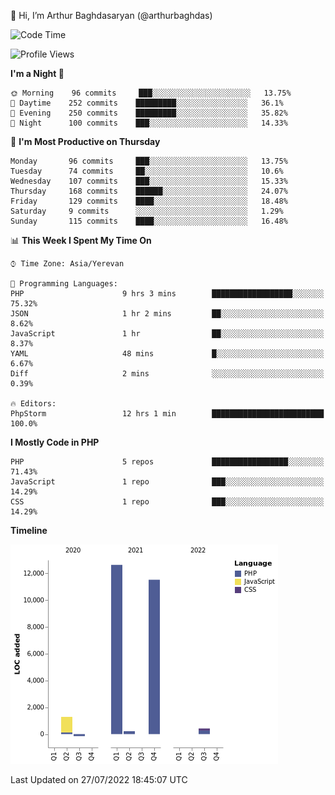 👋 Hi, I’m Arthur Baghdasaryan (@arthurbaghdas)


<!--START_SECTION:waka-->
![Code Time](http://img.shields.io/badge/Code%20Time-0%20secs-blue)

![Profile Views](http://img.shields.io/badge/Profile%20Views-0-blue)

**I'm a Night 🦉** 

```text
🌞 Morning    96 commits     ███░░░░░░░░░░░░░░░░░░░░░░   13.75% 
🌆 Daytime    252 commits    █████████░░░░░░░░░░░░░░░░   36.1% 
🌃 Evening    250 commits    █████████░░░░░░░░░░░░░░░░   35.82% 
🌙 Night      100 commits    ███░░░░░░░░░░░░░░░░░░░░░░   14.33%

```
📅 **I'm Most Productive on Thursday** 

```text
Monday       96 commits     ███░░░░░░░░░░░░░░░░░░░░░░   13.75% 
Tuesday      74 commits     ██░░░░░░░░░░░░░░░░░░░░░░░   10.6% 
Wednesday    107 commits    ███░░░░░░░░░░░░░░░░░░░░░░   15.33% 
Thursday     168 commits    ██████░░░░░░░░░░░░░░░░░░░   24.07% 
Friday       129 commits    ████░░░░░░░░░░░░░░░░░░░░░   18.48% 
Saturday     9 commits      ░░░░░░░░░░░░░░░░░░░░░░░░░   1.29% 
Sunday       115 commits    ████░░░░░░░░░░░░░░░░░░░░░   16.48%

```


📊 **This Week I Spent My Time On** 

```text
⌚︎ Time Zone: Asia/Yerevan

💬 Programming Languages: 
PHP                      9 hrs 3 mins        ██████████████████░░░░░░░   75.32% 
JSON                     1 hr 2 mins         ██░░░░░░░░░░░░░░░░░░░░░░░   8.62% 
JavaScript               1 hr                ██░░░░░░░░░░░░░░░░░░░░░░░   8.37% 
YAML                     48 mins             █░░░░░░░░░░░░░░░░░░░░░░░░   6.67% 
Diff                     2 mins              ░░░░░░░░░░░░░░░░░░░░░░░░░   0.39%

🔥 Editors: 
PhpStorm                 12 hrs 1 min        █████████████████████████   100.0%

```

**I Mostly Code in PHP** 

```text
PHP                      5 repos             █████████████████░░░░░░░░   71.43% 
JavaScript               1 repo              ███░░░░░░░░░░░░░░░░░░░░░░   14.29% 
CSS                      1 repo              ███░░░░░░░░░░░░░░░░░░░░░░   14.29%

```


**Timeline**

![Chart not found](https://raw.githubusercontent.com/arthurbaghdas/arthurbaghdas/main/charts/bar_graph.png) 


 Last Updated on 27/07/2022 18:45:07 UTC
<!--END_SECTION:waka-->
